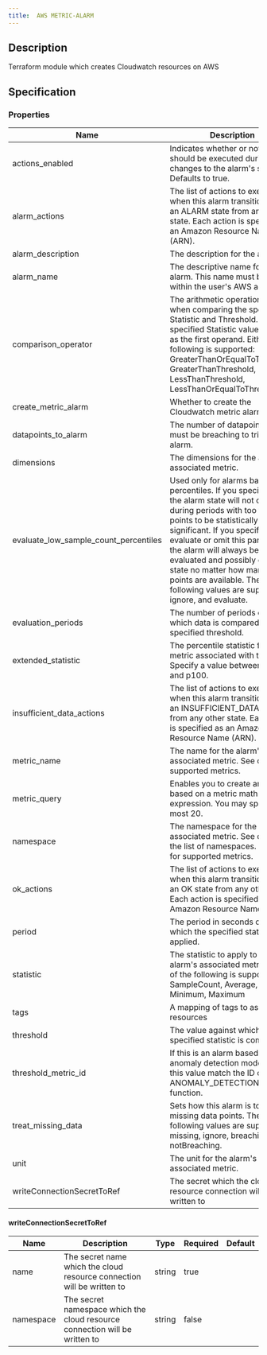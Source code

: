 ```yaml
---
title:  AWS METRIC-ALARM
---
```


## Description

Terraform module which creates Cloudwatch resources on AWS

## Specification

### Properties  
 Name | Description | Type | Required | Default 
------------|------------|------------|------------|------------
 actions_enabled | Indicates whether or not actions should be executed during any changes to the alarm's state. Defaults to true. | bool | false |  
 alarm_actions | The list of actions to execute when this alarm transitions into an ALARM state from any other state. Each action is specified as an Amazon Resource Name (ARN). | list(string) | false |  
 alarm_description | The description for the alarm. | string | false |  
 alarm_name | The descriptive name for the alarm. This name must be unique within the user's AWS account. | string | true |  
 comparison_operator | The arithmetic operation to use when comparing the specified Statistic and Threshold. The specified Statistic value is used as the first operand. Either of the following is supported: GreaterThanOrEqualToThreshold, GreaterThanThreshold, LessThanThreshold, LessThanOrEqualToThreshold. | string | true |  
 create_metric_alarm | Whether to create the Cloudwatch metric alarm | bool | false |  
 datapoints_to_alarm | The number of datapoints that must be breaching to trigger the alarm. | number | false |  
 dimensions | The dimensions for the alarm's associated metric. | any | false |  
 evaluate_low_sample_count_percentiles | Used only for alarms based on percentiles. If you specify ignore, the alarm state will not change during periods with too few data points to be statistically significant. If you specify evaluate or omit this parameter, the alarm will always be evaluated and possibly change state no matter how many data points are available. The following values are supported: ignore, and evaluate. | string | false |  
 evaluation_periods | The number of periods over which data is compared to the specified threshold. | number | true |  
 extended_statistic | The percentile statistic for the metric associated with the alarm. Specify a value between p0.0 and p100. | string | false |  
 insufficient_data_actions | The list of actions to execute when this alarm transitions into an INSUFFICIENT_DATA state from any other state. Each action is specified as an Amazon Resource Name (ARN). | list(string) | false |  
 metric_name | The name for the alarm's associated metric. See docs for supported metrics. | string | false |  
 metric_query | Enables you to create an alarm based on a metric math expression. You may specify at most 20. | any | false |  
 namespace | The namespace for the alarm's associated metric. See docs for the list of namespaces. See docs for supported metrics. | string | false |  
 ok_actions | The list of actions to execute when this alarm transitions into an OK state from any other state. Each action is specified as an Amazon Resource Name (ARN). | list(string) | false |  
 period | The period in seconds over which the specified statistic is applied. | string | false |  
 statistic | The statistic to apply to the alarm's associated metric. Either of the following is supported: SampleCount, Average, Sum, Minimum, Maximum | string | false |  
 tags | A mapping of tags to assign to all resources | map(string) | false |  
 threshold | The value against which the specified statistic is compared. | number | false |  
 threshold_metric_id | If this is an alarm based on an anomaly detection model, make this value match the ID of the ANOMALY_DETECTION_BAND function. | string | false |  
 treat_missing_data | Sets how this alarm is to handle missing data points. The following values are supported: missing, ignore, breaching and notBreaching. | string | false |  
 unit | The unit for the alarm's associated metric. | string | false |  
 writeConnectionSecretToRef | The secret which the cloud resource connection will be written to | [writeConnectionSecretToRef](#writeConnectionSecretToRef) | false |  


#### writeConnectionSecretToRef

 Name | Description | Type | Required | Default 
 ------------ | ------------- | ------------- | ------------- | ------------- 
 name | The secret name which the cloud resource connection will be written to | string | true |  
 namespace | The secret namespace which the cloud resource connection will be written to | string | false |  
